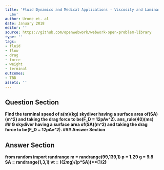 ```yaml
---
title: 'Fluid Dynamics and Medical Applications - Viscosity and Laminar Flow: Poiseuilles
  Law'
author: Urone et. al
date: January 2018
editor: ''
source: https://github.com/openwebwork/webwork-open-problem-library
type: ''
tags:
- fluid
- flow
- drag
- force
- weight
- terminal
outcomes:
- TBD
assets: ''
---
```


## Question Section 

<b>
Find the terminal speed of a(m)(kg) skydiver having a surface area of(SA)(m^2) and taking the drag force to be(F_D = 12pAv^2).
ans_rule(40)(ms)
## G
skydiver having a surface area of(SA)(m^2) and taking the drag force to be(F_D = 12pAv^2).
### Answer Section


## Answer Section

from random import randrange
m = randrange(99,139,1)
p = 1.29
g = 9.8
SA = randrange(1,3,1)
vt = ((2*m*g)/(p*SA))**(1/2)